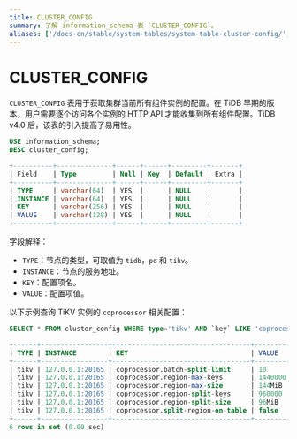 ```yaml
---
title: CLUSTER_CONFIG
summary: 了解 information_schema 表 `CLUSTER_CONFIG`。
aliases: ['/docs-cn/stable/system-tables/system-table-cluster-config/','/docs-cn/v4.0/system-tables/system-table-cluster-config/','/docs-cn/stable/reference/system-databases/cluster-config/','/zh/tidb/stable/system-table-cluster-config/','/docs-cn/stable/information-schema/information-schema-cluster-config/','/docs-cn/v4.0/reference/system-databases/cluster-config/','/zh/tidb/v4.0/system-table-cluster-config/']
---
```


# CLUSTER_CONFIG

`CLUSTER_CONFIG` 表用于获取集群当前所有组件实例的配置。在 TiDB 早期的版本，用户需要逐个访问各个实例的 HTTP API 才能收集到所有组件配置。TiDB v4.0 后，该表的引入提高了易用性。


```sql
USE information_schema;
DESC cluster_config;
```

```sql
+----------+--------------+------+------+---------+-------+
| Field    | Type         | Null | Key  | Default | Extra |
+----------+--------------+------+------+---------+-------+
| TYPE     | varchar(64)  | YES  |      | NULL    |       |
| INSTANCE | varchar(64)  | YES  |      | NULL    |       |
| KEY      | varchar(256) | YES  |      | NULL    |       |
| VALUE    | varchar(128) | YES  |      | NULL    |       |
+----------+--------------+------+------+---------+-------+
```

字段解释：

* `TYPE`：节点的类型，可取值为 `tidb`，`pd` 和 `tikv`。
* `INSTANCE`：节点的服务地址。
* `KEY`：配置项名。
* `VALUE`：配置项值。

以下示例查询 TiKV 实例的 `coprocessor` 相关配置：


```sql
SELECT * FROM cluster_config WHERE type='tikv' AND `key` LIKE 'coprocessor%';
```

```sql
+------+-----------------+-----------------------------------+---------+
| TYPE | INSTANCE        | KEY                               | VALUE   |
+------+-----------------+-----------------------------------+---------+
| tikv | 127.0.0.1:20165 | coprocessor.batch-split-limit     | 10      |
| tikv | 127.0.0.1:20165 | coprocessor.region-max-keys       | 1440000 |
| tikv | 127.0.0.1:20165 | coprocessor.region-max-size       | 144MiB  |
| tikv | 127.0.0.1:20165 | coprocessor.region-split-keys     | 960000  |
| tikv | 127.0.0.1:20165 | coprocessor.region-split-size     | 96MiB   |
| tikv | 127.0.0.1:20165 | coprocessor.split-region-on-table | false   |
+------+-----------------+-----------------------------------+---------+
6 rows in set (0.00 sec)
```
